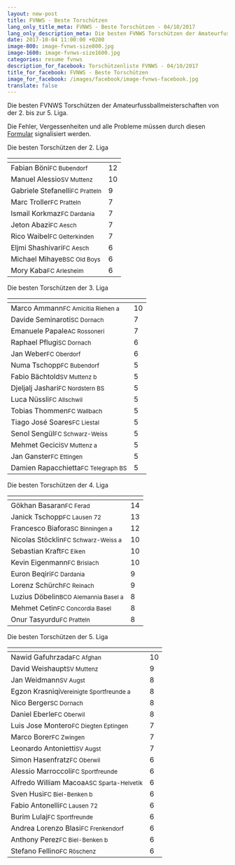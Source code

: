 ```yaml
---
layout: new-post
title: FVNWS - Beste Torschützen
lang_only_title_meta: FVNWS - Beste Torschützen - 04/10/2017
lang_only_description_meta: Die besten FVNWS Torschützen der Amateurfussballmeisterschaften von der 2. bis zur 5. Liga - 04/10/2017
date: 2017-10-04 11:00:00 +0200
image-800: image-fvnws-size800.jpg
image-1600: image-fvnws-size1600.jpg
categories: resume fvnws
description_for_facebook: Torschützenliste FVNWS - 04/10/2017
title_for_facebook: FVNWS - Beste Torschützen
image_for_facebook: /images/facebook/image-fvnws-facebook.jpg
translate: false
---
```

Die besten FVNWS Torschützen der Amateurfussballmeisterschaften von der 2. bis zur 5. Liga.

Die Fehler, Vergessenheiten und alle Probleme müssen durch diesen <a href="/formular-fehlermeldung">Formular</a> signalisiert werden.

Die besten Torschützen der 2. Liga

<table class="table"><thead><tr><th><i class="fa fa-male"></i></th><th><i class="fa fa-futbol-o"></i></th></tr></thead><tbody><tr><td>Fabian Böni<span class='d-block team-name'><small>FC Bubendorf</small></span></td><td>12</td></tr><tr><td>Manuel Alessio<span class='d-block team-name'><small>SV Muttenz</small></span></td><td>10</td></tr><tr><td>Gabriele Stefanelli<span class='d-block team-name'><small>FC Pratteln</small></span></td><td>9</td></tr><tr><td>Marc Troller<span class='d-block team-name'><small>FC Pratteln</small></span></td><td>7</td></tr><tr><td>Ismail Korkmaz<span class='d-block team-name'><small>FC Dardania</small></span></td><td>7</td></tr><tr><td>Jeton Abazi<span class='d-block team-name'><small>FC Aesch</small></span></td><td>7</td></tr><tr><td>Rico Waibel<span class='d-block team-name'><small>FC Gelterkinden</small></span></td><td>7</td></tr><tr><td>Eljmi Shashivari<span class='d-block team-name'><small>FC Aesch</small></span></td><td>6</td></tr><tr><td>Michael Mihaye<span class='d-block team-name'><small>BSC Old Boys</small></span></td><td>6</td></tr><tr><td>Mory Kaba<span class='d-block team-name'><small>FC Arlesheim</small></span></td><td>6</td></tr></tbody></table>

Die besten Torschützen der 3. Liga

<table class="table"><thead><tr><th><i class="fa fa-male"></i></th><th><i class="fa fa-futbol-o"></i></th></tr></thead><tbody><tr><td>Marco Ammann<span class='d-block team-name'><small>FC Amicitia Riehen a</small></span></td><td>10</td></tr><tr><td>Davide Seminaroti<span class='d-block team-name'><small>SC Dornach</small></span></td><td>7</td></tr><tr><td>Emanuele Papale<span class='d-block team-name'><small>AC Rossoneri</small></span></td><td>7</td></tr><tr><td>Raphael Pflugi<span class='d-block team-name'><small>SC Dornach</small></span></td><td>6</td></tr><tr><td>Jan Weber<span class='d-block team-name'><small>FC Oberdorf</small></span></td><td>6</td></tr><tr><td>Numa Tschopp<span class='d-block team-name'><small>FC Bubendorf</small></span></td><td>5</td></tr><tr><td>Fabio Bächtold<span class='d-block team-name'><small>SV Muttenz b</small></span></td><td>5</td></tr><tr><td>Djeljalj Jashari<span class='d-block team-name'><small>FC Nordstern BS</small></span></td><td>5</td></tr><tr><td>Luca Nüssli<span class='d-block team-name'><small>FC Allschwil</small></span></td><td>5</td></tr><tr><td>Tobias Thommen<span class='d-block team-name'><small>FC Wallbach</small></span></td><td>5</td></tr><tr><td>Tiago José Soares<span class='d-block team-name'><small>FC Liestal</small></span></td><td>5</td></tr><tr><td>Senol Sengül<span class='d-block team-name'><small>FC Schwarz-Weiss</small></span></td><td>5</td></tr><tr><td>Mehmet Gecici<span class='d-block team-name'><small>SV Muttenz a</small></span></td><td>5</td></tr><tr><td>Jan Ganster<span class='d-block team-name'><small>FC Ettingen</small></span></td><td>5</td></tr><tr><td>Damien Rapacchietta<span class='d-block team-name'><small>FC Telegraph BS</small></span></td><td>5</td></tr></tbody></table>

Die besten Torschützen der 4. Liga

<table class="table"><thead><tr><th><i class="fa fa-male"></i></th><th><i class="fa fa-futbol-o"></i></th></tr></thead><tbody><tr><td>Gökhan Basaran<span class='d-block team-name'><small>FC Ferad</small></span></td><td>14</td></tr><tr><td>Janick Tschopp<span class='d-block team-name'><small>FC Lausen 72</small></span></td><td>13</td></tr><tr><td>Francesco Biafora<span class='d-block team-name'><small>SC Binningen a</small></span></td><td>12</td></tr><tr><td>Nicolas Stöcklin<span class='d-block team-name'><small>FC Schwarz-Weiss a</small></span></td><td>10</td></tr><tr><td>Sebastian Kraft<span class='d-block team-name'><small>FC Eiken</small></span></td><td>10</td></tr><tr><td>Kevin Eigenmann<span class='d-block team-name'><small>FC Brislach</small></span></td><td>10</td></tr><tr><td>Euron Beqiri<span class='d-block team-name'><small>FC Dardania</small></span></td><td>9</td></tr><tr><td>Lorenz Schürch<span class='d-block team-name'><small>FC Reinach</small></span></td><td>9</td></tr><tr><td>Luzius Döbelin<span class='d-block team-name'><small>BCO Alemannia Basel a</small></span></td><td>8</td></tr><tr><td>Mehmet Cetin<span class='d-block team-name'><small>FC Concordia Basel</small></span></td><td>8</td></tr><tr><td>Onur Tasyurdu<span class='d-block team-name'><small>FC Pratteln</small></span></td><td>8</td></tr></tbody></table>

Die besten Torschützen der 5. Liga

<table class="table"><thead><tr><th><i class="fa fa-male"></i></th><th><i class="fa fa-futbol-o"></i></th></tr></thead><tbody><tr><td>Nawid Gafuhrzada<span class='d-block team-name'><small>FC Afghan</small></span></td><td>10</td></tr><tr><td>David Weishaupt<span class='d-block team-name'><small>SV Muttenz</small></span></td><td>9</td></tr><tr><td>Jan Weidmann<span class='d-block team-name'><small>SV Augst</small></span></td><td>8</td></tr><tr><td>Egzon Krasniqi<span class='d-block team-name'><small>Vereinigte Sportfreunde a</small></span></td><td>8</td></tr><tr><td>Nico Berger<span class='d-block team-name'><small>SC Dornach</small></span></td><td>8</td></tr><tr><td>Daniel Eberle<span class='d-block team-name'><small>FC Oberwil</small></span></td><td>8</td></tr><tr><td>Luis Jose Montero<span class='d-block team-name'><small>FC Diegten Eptingen</small></span></td><td>7</td></tr><tr><td>Marco Borer<span class='d-block team-name'><small>FC Zwingen</small></span></td><td>7</td></tr><tr><td>Leonardo Antonietti<span class='d-block team-name'><small>SV Augst</small></span></td><td>7</td></tr><tr><td>Simon Hasenfratz<span class='d-block team-name'><small>FC Oberwil</small></span></td><td>6</td></tr><tr><td>Alessio Marroccoli<span class='d-block team-name'><small>FC Sportfreunde</small></span></td><td>6</td></tr><tr><td>Alfredo William Macoa<span class='d-block team-name'><small>ASC Sparta-Helvetik</small></span></td><td>6</td></tr><tr><td>Sven Husi<span class='d-block team-name'><small>FC Biel-Benken b</small></span></td><td>6</td></tr><tr><td>Fabio Antonelli<span class='d-block team-name'><small>FC Lausen 72</small></span></td><td>6</td></tr><tr><td>Burim Lulaj<span class='d-block team-name'><small>FC Sportfreunde</small></span></td><td>6</td></tr><tr><td>Andrea Lorenzo Blasi<span class='d-block team-name'><small>FC Frenkendorf</small></span></td><td>6</td></tr><tr><td>Anthony Perez<span class='d-block team-name'><small>FC Biel-Benken b</small></span></td><td>6</td></tr><tr><td>Stefano Fellino<span class='d-block team-name'><small>FC Röschenz</small></span></td><td>6</td></tr></tbody></table>

